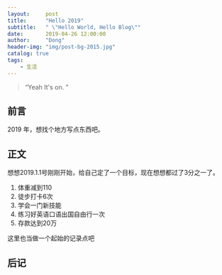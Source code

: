 ```yaml
---
layout:     post
title:      "Hello 2019"
subtitle:   " \"Hello World, Hello Blog\""
date:       2019-04-26 12:00:00
author:     "Dong"
header-img: "img/post-bg-2015.jpg"
catalog: true
tags:
    - 生活
---
```


> “Yeah It's on. ”


## 前言


2019 年，想找个地方写点东西吧。


## 正文

想想2019.1.1号刚刚开始，给自己定了一个目标，现在想想都过了3分之一了。

1. 体重减到110
2. 徒步打卡6次
3. 学会一门新技能
4. 练习好英语口语出国自由行一次
5. 存款达到20万

这里也当做一个起始的记录点吧

## 后记




